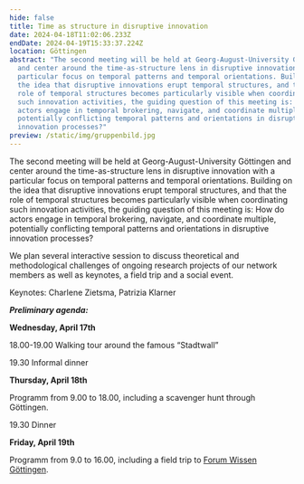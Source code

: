 ```yaml
---
hide: false
title: Time as structure in disruptive innovation
date: 2024-04-18T11:02:06.233Z
endDate: 2024-04-19T15:33:37.224Z
location: Göttingen
abstract: "The second meeting will be held at Georg-August-University Göttingen
  and center around the time-as-structure lens in disruptive innovation with a
  particular focus on temporal patterns and temporal orientations. Building on
  the idea that disruptive innovations erupt temporal structures, and that the
  role of temporal structures becomes particularly visible when coordinating
  such innovation activities, the guiding question of this meeting is: How do
  actors engage in temporal brokering, navigate, and coordinate multiple,
  potentially conflicting temporal patterns and orientations in disruptive
  innovation processes?"
preview: /static/img/gruppenbild.jpg
---
```

The second meeting will be held at Georg-August-University Göttingen and center around the time-as-structure lens in disruptive innovation with a particular focus on temporal patterns and temporal orientations. Building on the idea that disruptive innovations erupt temporal structures, and that the role of temporal structures becomes particularly visible when coordinating such innovation activities, the guiding question of this meeting is: How do actors engage in temporal brokering, navigate, and coordinate multiple, potentially conflicting temporal patterns and orientations in disruptive innovation processes?

We plan several interactive session to discuss theoretical and methodological challenges of ongoing research projects of our network members as well as keynotes, a field trip and a social event.

Keynotes: Charlene Zietsma, Patrizia Klarner

***Preliminary agenda:***

**Wednesday, April 17th**

18.00-19.00 Walking tour around the famous “Stadtwall”

19.30  Informal dinner

**Thursday, April 18th**

Programm from 9.00 to 18.00, including a scavenger hunt through Göttingen.

19.30 Dinner

**Friday, April 19th**

Programm from 9.0 to 16.00, including a field trip to [Forum Wissen Göttingen](https://www.forum-wissen.de/).
